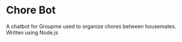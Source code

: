 # Chore Bot

A chatbot for Groupme used to organize chores between housemates. Written using Node.js
